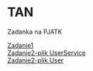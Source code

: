 # TAN
Zadanka na PJATK

[Zadanie1](https://github.com/wiktorowczarek/TAN/blob/main/Zadanie1/Zadanie1.cs) <br>
[Zadanie2-plik UserService](https://github.com/wiktorowczarek/TAN/blob/main/Zadanie2/LegacyApp/UserService.cs)  
[Zadanie2-plik User](https://github.com/wiktorowczarek/TAN/blob/main/Zadanie2/LegacyApp/User.cs)
